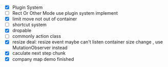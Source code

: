 - [x] Plugin System
- [ ] Rect Or Other Mode use plugin system implement
- [x] limit move not out of container
- [ ] shortcut system
- [x] dropable
- [ ] commonly action class
- [x] resize deal: resize event maybe can't listen container size change , use MutationObserver instead
- [x] caculate next step chunk
- [x] company map demo finished
